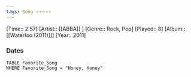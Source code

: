 ```yaml
---
tags: Song ⭐⭐⭐⭐⭐ 
---
```

[Time:: 2:57]
[Artist:: [[ABBA]] ]
[Genre:: Rock, Pop]
[Played:: 8]
[Album:: [[Waterloo (2011)]]]
[Year:: 2011]
### Dates
````dataview
TABLE Favorite_Song
WHERE Favorite_Song = "Honey, Honey"
````
